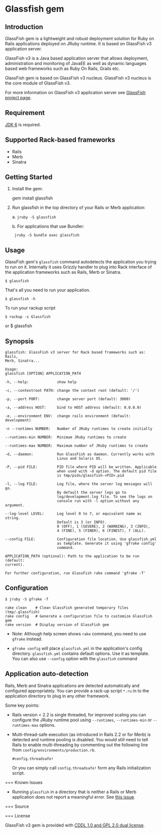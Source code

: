 # Glassfish gem

## Introduction

GlassFish gem is a lightweight and robust deployment solution for
Ruby on Rails applications deployed on JRuby runtime. It is based
on GlassFish v3 application server.

GlassFish v3 is a Java based application server that allows deployment, 
administration and monitoring of JavaEE as well as dynamic languages based web 
frameworks such as Ruby On Rails, Grails etc.

GlassFish gem is based on GlassFish v3 nucleus. GlassFish v3 nucleus is the core module of GlassFish v3.

For more information on GlassFish v3 application server see [GlassFish project page](https://glassfish.dev.java.net/).

## Requirement
[JDK 6](http://java.sun.com/javase/downloads/index.jsp) is required.

## Supported Rack-based frameworks

* Rails
* Merb
* Sinatra

## Getting Started

1. Install the gem:

    gem install glassfish

2. Run glassfish in the top directory of your Rails or Merb application:

    a. `jruby -S glassfish`

    b. For applications that use Bundler:

        jruby -S bundle exec glassfish

## Usage

GlassFish gem's `glassfish` command autodetects the application you trying to
run on it. Internally it uses Grizzly handler to plug into Rack interface of
the application frameworks such as Rails, Merb or Sinatra.

    $ glassfish

That's all you need to run your application.

    $ glassfish -h

To run your rackup script

    $ rackup -s Glassfish

or
    $ glassfish


## Synopsis
	
	glassfish: GlassFish v3 server for Rack based frameworks such as: Rails,
	Merb, Sinatra...

    Usage:
    glassfish [OPTION] APPLICATION_PATH

    -h, --help:             show help

    -c, --contextroot PATH: change the context root (default: '/')

    -p, --port PORT:        change server port (default: 3000)

    -a, --address HOST:     bind to HOST address (default: 0.0.0.0)

    -e, --environment ENV:  change rails environment (default: development)

    -n --runtimes NUMBER:   Number of JRuby runtimes to create initially

    --runtimes-min NUMBER:  Minimum JRuby runtimes to create

    --runtimes-max NUMBER:  Maximum number of JRuby runtimes to create

    -d, --daemon:           Run GlassFish as daemon. Currently works with
                            Linux and Solaris OS.

    -P, --pid FILE:         PID file where PID will be written. Applicable
                            when used with -d option. The default pid file
                            is tmp/pids/glassfish-<PID>.pid

    -l, --log FILE:         Log file, where the server log messages will go.
                            By default the server logs go to
                            log/development.log file. To see the logs on
                            console run with -l option without any argument.

    --log-level LEVEL:      Log level 0 to 7, or equivalent name as string.
                            Default is 3 (or INFO).
                            0 (OFF), 1 (SEVERE), 2 (WARNING), 3 (INFO),
                            4 (FINE), 5 (FINER), 6 (FINEST), 7 (ALL).

    --config FILE:          Configuration file location. Use glassfish.yml
                            as template. Generate it using 'gfrake config'
                            command.

    APPLICATION_PATH (optional): Path to the application to be run (default:
    current).

    For further configuration, run GlassFish rake command 'gfrake -T'

## Configuration

	$ jruby -S gfrake -T
	
	rake clean    # Clean GlassFish generated temporary files (tmp/.glassfish)
	rake config   # Generate a configuration file to customize GlassFish gem
	rake version  # Display version of GlassFish gem
	
* Note: Although help screen shows `rake` command, you need to use `gfrake` instead.

* `gfrake config` will place `glassfish.yml` in the application's config directory.
`glassfish.yml` contains default options. Use it as template.
You can also use `--config` option with the `glassfish` command

## Application auto-detection

Rails, Merb and Sinatra applications are detected automatically and configured appropriately.
You can provide a rack-up script `*.ru` in to the application directory to plug in any other framework.

Some key points:

* Rails version < 2.2 is single threaded, for improved scaling you can  
  configure the JRuby runtime pool using `--runtimes`, `--runtimes-min` or
  `--runtimes-max` options.
* Multi-thread-safe execution (as introduced in Rails 2.2 or for Merb) is 
  detected and runtime pooling is disabled. You would still need to tell Rails 
  to enable multi-threading by commenting out the following line from 
  `config/environments/production.rb`.
  
  `#config.threadsafe!`
  
  Or you can simply call `config.threadsafe!` form any Rails initialization
  script.

=== Known Issues

* Running `glassfish` in a directory that is neither a Rails or Merb
  application does not report a meaningful error.
  See [this issue](https://glassfish.dev.java.net/issues/show_bug.cgi?id=6744).


=== Source

=== License

GlassFish v3 gem is provided with [CDDL 1.0 and GPL 2.0 dual license](https://glassfish.dev.java.net/public/CDDL+GPL.html).
